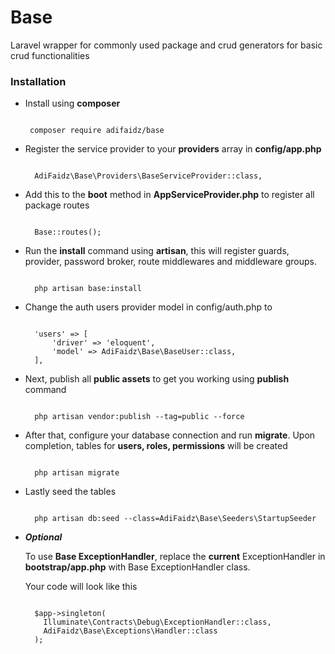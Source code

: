 # Base
Laravel wrapper for commonly used package and crud generators for basic crud functionalities

### Installation

+ Install using **composer**

   ```

    composer require adifaidz/base

   ```

+ Register the service provider to your **providers** array in **config/app.php**

  ```

    AdiFaidz\Base\Providers\BaseServiceProvider::class,

  ```

+ Add this to the **boot** method in **AppServiceProvider.php** to register all package routes

  ```

    Base::routes();

  ```

+ Run the **install** command using **artisan**, this will register guards, provider, password broker, route middlewares and middleware groups.

  ```

    php artisan base:install

  ```

+ Change the auth users provider model in config/auth.php to

  ```

    'users' => [
        'driver' => 'eloquent',
        'model' => AdiFaidz\Base\BaseUser::class,
    ],

  ```

+ Next, publish all **public assets** to get you working using **publish** command

  ```

    php artisan vendor:publish --tag=public --force

  ```

+ After that, configure your database connection and run **migrate**. Upon completion, tables for **users, roles, permissions** will be created

  ```

    php artisan migrate

  ```

+ Lastly seed the tables

  ```

    php artisan db:seed --class=AdiFaidz\Base\Seeders\StartupSeeder

  ```

+ ***Optional***

  To use **Base ExceptionHandler**, replace the **current** ExceptionHandler in **bootstrap/app.php** with Base ExceptionHandler class.

  Your code will look like this

  ```

    $app->singleton(
      Illuminate\Contracts\Debug\ExceptionHandler::class,
      AdiFaidz\Base\Exceptions\Handler::class
    );

  ```
